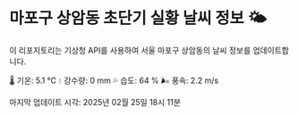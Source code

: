 
# 마포구 상암동 초단기 실황 날씨 정보 🌤️

이 리포지토리는 기상청 API를 사용하여 서울 마포구 상암동의 날씨 정보를 업데이트합니다. 

🌡️ 기온: 5.1 ℃
💧 강수량: 0 mm
💦 습도: 64 %
🌬️ 풍속: 2.2 m/s

마지막 업데이트 시각: 2025년 02월 25일 18시 11분    
